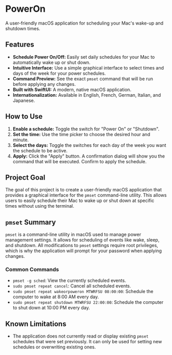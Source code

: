 # PowerOn

A user-friendly macOS application for scheduling your Mac's wake-up and shutdown times.

## Features

*   **Schedule Power On/Off:** Easily set daily schedules for your Mac to automatically wake up or shut down.
*   **Intuitive Interface:** Use a simple graphical interface to select times and days of the week for your power schedules.
*   **Command Preview:** See the exact `pmset` command that will be run before applying any changes.
*   **Built with SwiftUI:** A modern, native macOS application.
*   **Internationalization:** Available in English, French, German, Italian, and Japanese.

## How to Use

1.  **Enable a schedule:** Toggle the switch for "Power On" or "Shutdown".
2.  **Set the time:** Use the time picker to choose the desired hour and minute.
3.  **Select the days:** Toggle the switches for each day of the week you want the schedule to be active.
4.  **Apply:** Click the "Apply" button. A confirmation dialog will show you the command that will be executed. Confirm to apply the schedule.

## Project Goal

The goal of this project is to create a user-friendly macOS application that provides a graphical interface for the `pmset` command-line utility. This allows users to easily schedule their Mac to wake up or shut down at specific times without using the terminal.

## `pmset` Summary

`pmset` is a command-line utility in macOS used to manage power management settings. It allows for scheduling of events like wake, sleep, and shutdown. All modifications to `pmset` settings require root privileges, which is why the application will prompt for your password when applying changes.

### Common Commands

*   `pmset -g sched`: View the currently scheduled events.
*   `sudo pmset repeat cancel`: Cancel all scheduled events.
*   `sudo pmset repeat wakeorpoweron MTWRFSU 08:00:00`: Schedule the computer to wake at 8:00 AM every day.
*   `sudo pmset repeat shutdown MTWRFSU 22:00:00`: Schedule the computer to shut down at 10:00 PM every day.

## Known Limitations

*   The application does not currently read or display existing `pmset` schedules that were set previously. It can only be used for setting new schedules or overwriting existing ones.